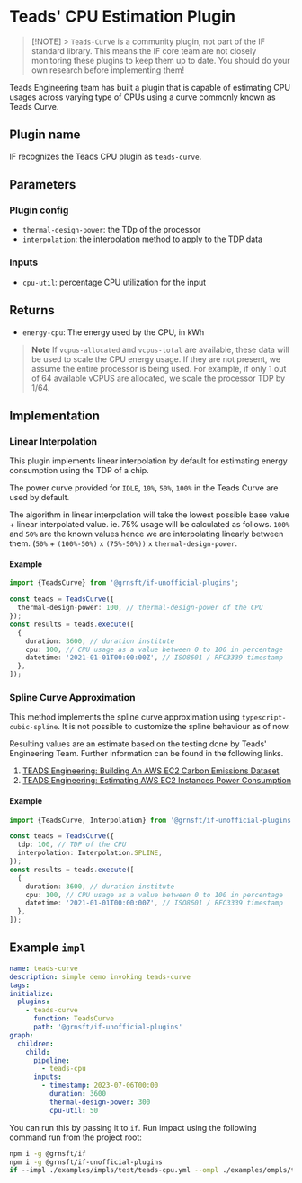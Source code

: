 # Teads' CPU Estimation Plugin

> [!NOTE] > `Teads-Curve` is a community plugin, not part of the IF standard library. This means the IF core team are not closely monitoring these plugins to keep them up to date. You should do your own research before implementing them!

Teads Engineering team has built a plugin that is capable of estimating CPU usages across varying type of CPUs using a curve commonly known as Teads Curve.

## Plugin name

IF recognizes the Teads CPU plugin as `teads-curve`.

## Parameters

### Plugin config

- `thermal-design-power`: the TDp of the processor
- `interpolation`: the interpolation method to apply to the TDP data

### Inputs

- `cpu-util`: percentage CPU utilization for the input

## Returns

- `energy-cpu`: The energy used by the CPU, in kWh

> **Note** If `vcpus-allocated` and `vcpus-total` are available, these data will be used to scale the CPU energy usage. If they are not present, we assume the entire processor is being used. For example, if only 1 out of 64 available vCPUS are allocated, we scale the processor TDP by 1/64.

## Implementation

### Linear Interpolation

This plugin implements linear interpolation by default for estimating energy consumption using the TDP of a chip.

The power curve provided for `IDLE`, `10%`, `50%`, `100%` in the Teads Curve are used by default.

The algorithm in linear interpolation will take the lowest possible base value + linear interpolated value. ie. 75% usage will be calculated as follows.
`100%` and `50%` are the known values hence we are interpolating linearly between them.
(`50%` + `(100%-50%)` `x` `(75%-50%))` `x` `thermal-design-power`.

#### Example

```typescript
import {TeadsCurve} from '@grnsft/if-unofficial-plugins';

const teads = TeadsCurve({
  thermal-design-power: 100, // thermal-design-power of the CPU
});
const results = teads.execute([
  {
    duration: 3600, // duration institute
    cpu: 100, // CPU usage as a value between 0 to 100 in percentage
    datetime: '2021-01-01T00:00:00Z', // ISO8601 / RFC3339 timestamp
  },
]);
```

### Spline Curve Approximation

This method implements the spline curve approximation using `typescript-cubic-spline`. It is not possible to customize the spline behaviour as of now.

Resulting values are an estimate based on the testing done by Teads' Engineering Team. Further information can be found in the following links.

1. [TEADS Engineering: Building An AWS EC2 Carbon Emissions Dataset](https://medium.com/teads-engineering/building-an-aws-ec2-carbon-emissions-dataset-3f0fd76c98ac)
2. [TEADS Engineering: Estimating AWS EC2 Instances Power Consumption](https://medium.com/teads-engineering/estimating-aws-ec2-instances-power-consumption-c9745e347959)

#### Example

```typescript
import {TeadsCurve, Interpolation} from '@grnsft/if-unofficial-plugins';

const teads = TeadsCurve({
  tdp: 100, // TDP of the CPU
  interpolation: Interpolation.SPLINE,
});
const results = teads.execute([
  {
    duration: 3600, // duration institute
    cpu: 100, // CPU usage as a value between 0 to 100 in percentage
    datetime: '2021-01-01T00:00:00Z', // ISO8601 / RFC3339 timestamp
  },
]);
```

## Example `impl`

```yaml
name: teads-curve
description: simple demo invoking teads-curve
tags:
initialize:
  plugins:
    - teads-curve
      function: TeadsCurve
      path: '@grnsft/if-unofficial-plugins'
graph:
  children:
    child:
      pipeline:
        - teads-cpu
      inputs:
        - timestamp: 2023-07-06T00:00
          duration: 3600
          thermal-design-power: 300
          cpu-util: 50
```

You can run this by passing it to `if`. Run impact using the following command run from the project root:

```sh
npm i -g @grnsft/if
npm i -g @grnsft/if-unofficial-plugins
if --impl ./examples/impls/test/teads-cpu.yml --ompl ./examples/ompls/teads-cpu.yml
```
